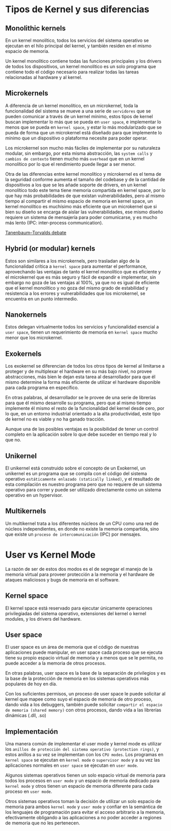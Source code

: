 # Tipos de Kernel y sus diferencias
## Monolithic kernels
En un kernel monolítico, todos los servicios del sistema operativo se ejecutan en el hilo principal del kernel, y también residen en el mismo espacio de memoria.

Un kernel monolítico contiene todas las funciones principales y los drivers de todos los dispositivos, un kernel monolítico es un solo programa que contiene todo el código necesario para realizar todas las tareas relacionadas al hardware y al kernel.

## Microkernels
A diferencia de un kernel monolítico, en un microkernel, toda la funcionalidad del sistema se mueve a una serie de `servidores` que se pueden comunicar a través de un kernel mínimo, estos tipos de kernel buscan implementar lo más que se pueda en `user space`, e implementar lo menos que se pueda en `kernel space`, y estar lo más modularizado que se pueda de forma que un microkernel está diseñado para que implemente lo mínimo que un dispositivo o plataforma necesite para poder operar.

Los microkernel son mucho más fáciles de implementar por su naturaleza modular, sin embargo, por esta misma abstracción, las `system calls` y `cambios de contexto` tienen mucho más `overhead` que en un kernel monolítico por lo que el rendimiento puede llegar a ser menor.

Otra de las diferencias entre kernel monolítico y microkernel es el tema de la seguridad conforme aumenta el tamaño del codebase y de la cantidad de dispositivos a los que se les añade soporte de drivers, en un kernel monolítico todo este tema tiene memoria compartida en kernel space, por lo que hay más probabilidades de que existan vulnerabilidades, pero al mismo tiempo al compartir el mismo espacio de memoria en kernel space, un kernel monolítico es muchísimo más eficiente que un microkernel que si bien su diseño se encarga de aislar las vulnerabilidades, ese mismo diseño requiere un sistema de mensajería para poder comunicarse, y es mucho más lento (IPC: inter-process communication).

[Tanenbaum–Torvalds debate](https://en.wikipedia.org/wiki/Tanenbaum%E2%80%93Torvalds_debate)

## Hybrid (or modular) kernels
Estos son similares a los microkernels, pero trasladan algo de la funcionalidad crítica a `kernel space` para aumentar el performance, aprovechando las ventajas de tanto el kernel monolítico que es eficiente y el microkernel que es más seguro y fácil de expandir e implementar, sin embargo no goza de las ventajas al 100%, ya que no es igual de eficiente que el kernel monolítico y no goza del mismo grado de estabilidad y resistencia a los errores y vulnerabilidades que los microkernel, se encuentra en un punto intermedio.

## Nanokernels
Estos delegan virtualmente todos los servicios y funcionalidad esencial a `user space`, tienen un requerimiento de memoria en `kernel space` mucho menor que los microkernel.

## Exokernels
Los exokernel se diferencian de todos los otros tipos de kernel al limitarse a proteger y de multiplexar el hardware en su más bajo nivel, no provee abstracciones, más bien le dejan esta tarea al desarrollador para que él mismo determine la forma más eficiente de utilizar el hardware disponible para cada programa en específico.

En otras palabras, al desarrollador se le provee de una serie de librerías para que él mismo desarrolle su programa, pero que al mismo tiempo implemente él mismo el resto de la funcionalidad del kernel desde cero, por lo que, en un entorno industrial orientado a la alta productividad, este tipo de kernel no es viable y no ha ganado tracción.

Aunque una de las posibles ventajas es la posibilidad de tener un control completo en la aplicación sobre lo que debe suceder en tiempo real y lo que no.

## Unikernel
El unikernel está construido sobre el concepto de un Exokernel, un unikernel es un programa que se compila con el código del sistema operativo `estáticamente enlazado (statically linked)`, y el resultado de esta compilación es nuestro programa pero que no requiere de un sistema operativo para correr y puede ser utilizado directamente como un sistema operativo en un hypervisor.

## Multikernels
Un multikernel trata a los diferentes núcleos de un CPU como una red de núcleos independientes, en donde no existe la memoria compartida, sino que existe un `proceso de intercomunicación` (IPC) por mensajes.

# User vs Kernel Mode
La razón de ser de estos dos modos es el de segregar el manejo de la memoria virtual para proveer protección a la memoria y el hardware de ataques maliciosos y bugs de memoria en el software.

## Kernel space
El kernel space está reservado para ejecutar únicamente operaciones privilegiadas del sistema operativo, extensiones del kernel o kernel modules, y los drivers del hardware.

## User space
El user space es un área de memoria que el código de nuestras aplicaciones puede manipular, en user space cada proceso que se ejecuta tiene su propio espacio virtual de memoria y a menos que se le permita, no puede acceder a la memoria de otros procesos.

En otras palabras, user space es la base de la separación de privilegios y es la base de la protección de memoria en los sistemas operativos más populares de hoy en día.

Con los suficientes permisos, un proceso de user space le puede solicitar al kernel que mapee como suyo el espacio de memoria de otro proceso, dando vida a los debuggers, también puede solicitar `compartir el espacio de memoria (shared memory)` con otros procesos, dando vida a las librerías dinámicas (.dll, .so)

## Implementación
Una manera común de implementar el user mode y kernel mode es utilizar los `anillos de protección del sistema operativo (protection rings)`, y estos anillos a su vez se implementan con los `CPU modes`. Los programas en `kernel space` se ejecutan en `kernel mode` o `supervisor mode` y a su vez las aplicaciones normales en `user space` se ejecutan en `user mode`.

Algunos sistemas operativos tienen un solo espacio virtual de memoria para todos los procesos en `user mode` y un espacio de memoria dedicado para `kernel mode` y otros tienen un espacio de memoria diferente para cada proceso en `user mode`.

Otros sistemas operativos toman la decisión de utilizar un solo espacio de memoria para ambos `kernel mode` y `user mode` y confiar en la semántica de los lenguajes de programación para evitar el acceso arbitrario a la memoria, efectivamente obligando a las aplicaciones a no poder acceder a regiones de memoria que no les pertenecen.
